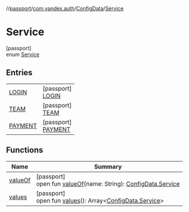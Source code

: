 //[passport](../../../../index.md)/[com.yandex.auth](../../index.md)/[ConfigData](../index.md)/[Service](index.md)

# Service

[passport]\
enum [Service](index.md)

## Entries

| | |
|---|---|
| [LOGIN](-l-o-g-i-n/index.md) | [passport]<br>[LOGIN](-l-o-g-i-n/index.md) |
| [TEAM](-t-e-a-m/index.md) | [passport]<br>[TEAM](-t-e-a-m/index.md) |
| [PAYMENT](-p-a-y-m-e-n-t/index.md) | [passport]<br>[PAYMENT](-p-a-y-m-e-n-t/index.md) |

## Functions

| Name | Summary |
|---|---|
| [valueOf](value-of.md) | [passport]<br>open fun [valueOf](value-of.md)(name: String): [ConfigData.Service](index.md) |
| [values](values.md) | [passport]<br>open fun [values](values.md)(): Array&lt;[ConfigData.Service](index.md)&gt; |
